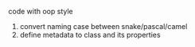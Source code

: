 code with oop style

1. convert naming case between snake/pascal/camel
2. define metadata to class and its properties